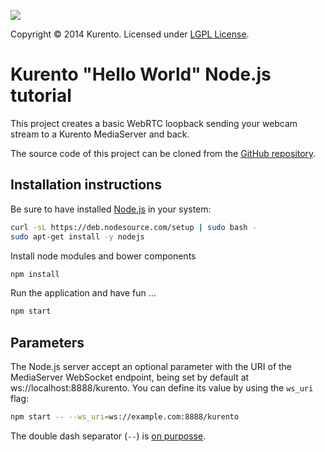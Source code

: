 [![][KurentoImage]][website]

Copyright © 2014 Kurento. Licensed under [LGPL License].

Kurento "Hello World" Node.js tutorial
======================================

This project creates a basic WebRTC loopback sending your webcam stream to a
Kurento MediaServer and back.

The source code of this project can be cloned from the [GitHub repository].

Installation instructions
-------------------------

Be sure to have installed [Node.js] in your system:

```bash
curl -sL https://deb.nodesource.com/setup | sudo bash -
sudo apt-get install -y nodejs
```

Install node modules and bower components

```bash
npm install
```

Run the application and have fun ...

```bash
npm start
```

Parameters
----------

The Node.js server accept an optional parameter with the URI of the MediaServer
WebSocket endpoint, being set by default at ws://localhost:8888/kurento. You can
define its value by using the ```ws_uri``` flag:

```bash
npm start -- --ws_uri=ws://example.com:8888/kurento
```

The double dash separator (```--```) is [on purposse](https://www.npmjs.org/doc/cli/npm-run-script.html#description).


[GitHub Repository]: https://github.com/Kurento/kurento-tutorial-node
[KurentoImage]: https://secure.gravatar.com/avatar/21a2a12c56b2a91c8918d5779f1778bf?s=120
[LGPL License]: http://www.gnu.org/licenses/lgpl-2.1.html
[Node.js]: http://nodejs.org
[website]: http://kurento.org
